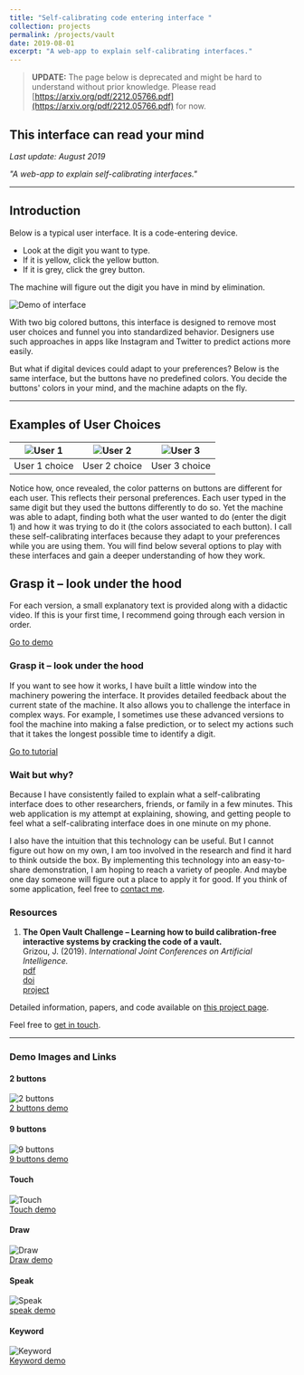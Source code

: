 ```yaml
---
title: "Self-calibrating code entering interface "
collection: projects
permalink: /projects/vault
date: 2019-08-01
excerpt: "A web-app to explain self-calibrating interfaces."
---
```


> **UPDATE:** The page below is deprecated and might be hard to understand without prior knowledge. Please read [https://arxiv.org/pdf/2212.05766.pdf](https://arxiv.org/pdf/2212.05766.pdf) for now.

## This interface can read your mind  
*Last update: August 2019*  

*"A web-app to explain self-calibrating interfaces."*

---

## Introduction

Below is a typical user interface. It is a code-entering device.  
- Look at the digit you want to type.  
- If it is yellow, click the yellow button.  
- If it is grey, click the grey button.  

The machine will figure out the digit you have in mind by elimination.

![Demo of interface](images/demo_1x2_2.gif)

With two big colored buttons, this interface is designed to remove most user choices and funnel you into standardized behavior. Designers use such approaches in apps like Instagram and Twitter to predict actions more easily.

But what if digital devices could adapt to your preferences? Below is the same interface, but the buttons have no predefined colors. You decide the buttons' colors in your mind, and the machine adapts on the fly.

---

## Examples of User Choices

| ![User 1](images/demo_3x3_fullpad_1.gif) | ![User 2](images/demo_3x3_fullpad_2.gif) | ![User 3](images/demo_3x3_fullpad_3.gif) |
|:---------------------------------------------:|:---------------------------------------------:|:---------------------------------------------:|
| User 1 choice                                 | User 2 choice                                 | User 3 choice                                 |

Notice how, once revealed, the color patterns on buttons are different for each user. This reflects their personal preferences. Each user typed in the same digit but they used the buttons differently to do so. Yet the machine was able to adapt, finding both what the user wanted to do (enter the digit 1) and how it was trying to do it (the colors associated to each button). I call these self-calibrating interfaces because they adapt to your preferences while you are using them. You will find below several options to play with these interfaces and gain a deeper understanding of how they work.

## Grasp it – look under the hood

For each version, a small explanatory text is provided along with a didactic video. If this is your first time, I recommend going through each version in order.

[Go to demo](https://jgrizou.com/projects/vault/demo)

### Grasp it – look under the hood

If you want to see how it works, I have built a little window into the machinery powering the interface. It provides detailed feedback about the current state of the machine. It also allows you to challenge the interface in complex ways. For example, I sometimes use these advanced versions to fool the machine into making a false prediction, or to select my actions such that it takes the longest possible time to identify a digit.

[Go to tutorial](https://jgrizou.com/contact/projects/vault/tuto)

### Wait but why?

Because I have consistently failed to explain what a self-calibrating interface does to other researchers, friends, or family in a few minutes. This web application is my attempt at explaining, showing, and getting people to feel what a self-calibrating interface does in one minute on my phone.

I also have the intuition that this technology can be useful. But I cannot figure out how on my own, I am too involved in the research and find it hard to think outside the box. By implementing this technology into an easy-to-share demonstration, I am hoping to reach a variety of people. And maybe one day someone will figure out a place to apply it for good. If you think of some application, feel free to [contact me](https://jgrizou.com/contact/).

### Resources

1. **The Open Vault Challenge – Learning how to build calibration-free interactive systems by cracking the code of a vault.**  
   Grizou, J. (2019). *International Joint Conferences on Artificial Intelligence.*  
   [pdf](https://arxiv.org/pdf/1906.02485.pdf)  
   [doi](https://doi.org/10.24963/ijcai.2019/942)  
   [project](https://jgrizou.github.io/website/projects/vault)

Detailed information, papers, and code available on [this project page](https://jgrizou.com/projects/thesis).

Feel free to [get in touch](https://jgrizou.com/contact/).

---

### Demo Images and Links

#### 2 buttons  
![2 buttons](images/demo_1x2_2-1.gif)  
[2 buttons demo](https://jgrizou.com/projects/vault/demo/1x2/)

#### 9 buttons  
![9 buttons](images/demo_3x3_fullpad_1.gif)  
[9 buttons demo](https://jgrizou.com/projects/vault/demo/3x3/)

#### Touch  
![Touch](images/demo_touch_1.gif)  
[Touch demo](https://jgrizou.com/projects/vault/demo/1x2/)

#### Draw  
![Draw](images/demo_draw_1.gif)  
[Draw demo](https://jgrizou.com/projects/vault/demo/1x2/)

#### Speak  
![Speak](images/demo_audio_1.gif)  
[speak demo](https://jgrizou.com/projects/vault/demo/1x2/)

#### Keyword  
![Keyword](images/demo_keyboard_1.gif)  
[Keyword demo](https://jgrizou.com/projects/vault/demo/1x2/)

